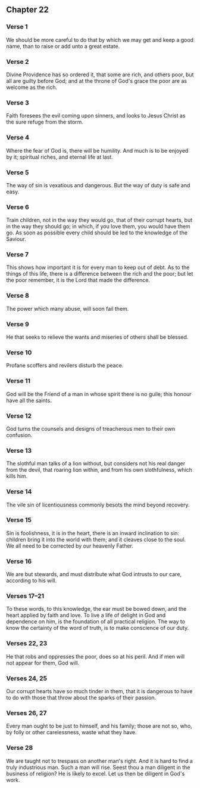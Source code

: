 ## Chapter 22


### Verse 1

We should be more careful to do that by which we may get and keep a good name, than to raise or add unto a great estate.

### Verse 2

Divine Providence has so ordered it, that some are rich, and others poor, but all are guilty before God; and at the throne of God's grace the poor are as welcome as the rich.

### Verse 3

Faith foresees the evil coming upon sinners, and looks to Jesus Christ as the sure refuge from the storm.

### Verse 4

Where the fear of God is, there will be humility. And much is to be enjoyed by it; spiritual riches, and eternal life at last.

### Verse 5

The way of sin is vexatious and dangerous. But the way of duty is safe and easy.

### Verse 6

Train children, not in the way they would go, that of their corrupt hearts, but in the way they should go; in which, if you love them, you would have them go. As soon as possible every child should be led to the knowledge of the Saviour.

### Verse 7

This shows how important it is for every man to keep out of debt. As to the things of this life, there is a difference between the rich and the poor; but let the poor remember, it is the Lord that made the difference.

### Verse 8

The power which many abuse, will soon fail them.

### Verse 9

He that seeks to relieve the wants and miseries of others shall be blessed.

### Verse 10

Profane scoffers and revilers disturb the peace.

### Verse 11

God will be the Friend of a man in whose spirit there is no guile; this honour have all the saints.

### Verse 12

God turns the counsels and designs of treacherous men to their own confusion.

### Verse 13

The slothful man talks of a lion without, but considers not his real danger from the devil, that roaring lion within, and from his own slothfulness, which kills him.

### Verse 14

The vile sin of licentiousness commonly besots the mind beyond recovery.

### Verse 15

Sin is foolishness, it is in the heart, there is an inward inclination to sin: children bring it into the world with them; and it cleaves close to the soul. We all need to be corrected by our heavenly Father.

### Verse 16

We are but stewards, and must distribute what God intrusts to our care, according to his will.

### Verses 17–21

To these words, to this knowledge, the ear must be bowed down, and the heart applied by faith and love. To live a life of delight in God and dependence on him, is the foundation of all practical religion. The way to know the certainty of the word of truth, is to make conscience of our duty.

### Verses 22, 23

He that robs and oppresses the poor, does so at his peril. And if men will not appear for them, God will.

### Verses 24, 25

Our corrupt hearts have so much tinder in them, that it is dangerous to have to do with those that throw about the sparks of their passion.

### Verses 26, 27

Every man ought to be just to himself, and his family; those are not so, who, by folly or other carelessness, waste what they have.

### Verse 28

We are taught not to trespass on another man's right. And it is hard to find a truly industrious man. Such a man will rise. Seest thou a man diligent in the business of religion? He is likely to excel. Let us then be diligent in God's work.

